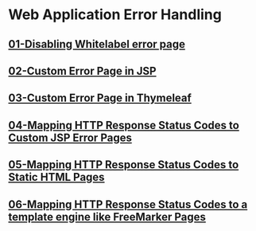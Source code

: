 # Web Application Error Handling

## [01-Disabling Whitelabel error page](01-disabling-whitelabel-error-page/README.md)

## [02-Custom Error Page in JSP](02-custom-error-page-in-jsp/README.md)

## [03-Custom Error Page in Thymeleaf](03-custom-error-page-in-thymeleaf/README.md)

## [04-Mapping HTTP Response Status Codes to Custom JSP Error Pages](04-mapping-http-response-status-codes-to-custom-jsp-error-pages/README.md)

## [05-Mapping HTTP Response Status Codes to Static HTML Pages](05-mapping-http-response-status-codes-to-static-html-pages/README.md)

## [06-Mapping HTTP Response Status Codes to a template engine like FreeMarker Pages](06-mapping-http-response-status-codes-to-a-template-engine-like-freemarker-pages/README.md)

